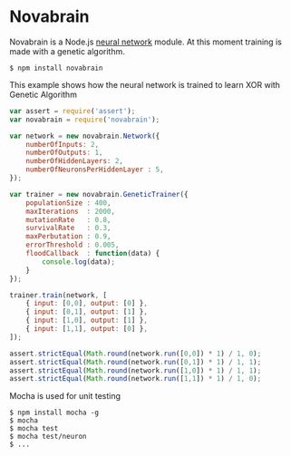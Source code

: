 # Novabrain

Novabrain is a Node.js [neural network](http://en.wikipedia.org/wiki/Artificial_neural_network) module.
At this moment training is made with a genetic algorithm.

```
$ npm install novabrain
```

This example shows how the neural network is trained to learn XOR with Genetic Algorithm

```javascript
var assert = require('assert');
var novabrain = require('novabrain');

var network = new novabrain.Network({
    numberOfInputs: 2,
    numberOfOutputs: 1,
    numberOfHiddenLayers: 2,
    numberOfNeuronsPerHiddenLayer : 5,
});

var trainer = new novabrain.GeneticTrainer({
    populationSize : 400,
    maxIterations  : 2000,
    mutationRate   : 0.8,
    survivalRate   : 0.3,
    maxPerbutation : 0.9,
    errorThreshold : 0.005,
    floodCallback  : function(data) {
        console.log(data);
    }
});

trainer.train(network, [ 
    { input: [0,0], output: [0] },
    { input: [0,1], output: [1] },
    { input: [1,0], output: [1] },
    { input: [1,1], output: [0] },
]);

assert.strictEqual(Math.round(network.run([0,0]) * 1) / 1, 0);
assert.strictEqual(Math.round(network.run([0,1]) * 1) / 1, 1);
assert.strictEqual(Math.round(network.run([1,0]) * 1) / 1, 1);
assert.strictEqual(Math.round(network.run([1,1]) * 1) / 1, 0);
```

Mocha is used for unit testing
```
$ npm install mocha -g
$ mocha
$ mocha test
$ mocha test/neuron
$ ...
```
